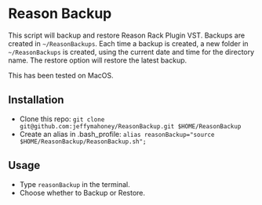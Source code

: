 # Reason Backup

This script will backup and restore Reason Rack Plugin VST. Backups are created in `~/ReasonBackups`. Each time a backup is created, a new folder in `~/ReasonBackups` is created, using the current date and time for the directory name. The restore option will restore the latest backup.

This has been tested on MacOS.


## Installation

* Clone this repo: `git clone git@github.com:jeffymahoney/ReasonBackup.git $HOME/ReasonBackup`
* Create an alias in .bash_profile: `alias reasonBackup="source $HOME/ReasonBackup/ReasonBackup.sh";`


## Usage

* Type `reasonBackup` in the terminal.
* Choose whether to Backup or Restore.
